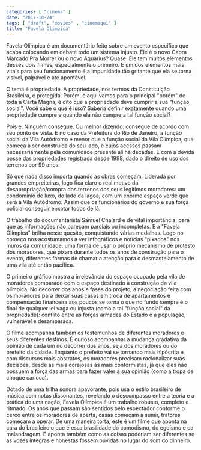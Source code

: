 ```yaml
---
categories: [ "cinema" ]
date: "2017-10-24"
tags: [ "draft", "movies" , "cinemaqui" ]
title: "Favela Olimpica"
---
```

Favela Olímpica é um documentário feito sobre um evento específico que
acaba colocando em debate todo um sistema injusto. Ele é o novo Cabra
Marcado Pra Morrer ou o novo Aquarius? Quase. Ele tem muitos elementos
desses dois filmes, especialmente o primeiro. E um dos elementos mais
vitais para seu funcionamento é a impunidade tão gritante que ela se
torna visível, palpável e até apontável.

O tema é propriedade. A propriedade, nos termos da Constituição
Brasileira, é protegida. Porém, e aqui vamos para o principal "porém"
de toda a Carta Magna, é dito que a propriedade deve cumprir a sua
"função social". Você sabe o que é isso? Saberia definir exatamente
quando uma propriedade cumpre e quando ela não cumpre a tal função
social?

Pois é. Ninguém consegue. Ou melhor dizendo: consegue de acordo
com seu ponto de vista. E no caso da Prefeitura do Rio de Janeiro,
a função social da Vila Autódromo é menor que a função social da
Vila Olímpica, que começa a ser construída do seu lado, e cujos acessos
passam necessariamente pela comunidade presente ali há décadas. E com
a devida posse das propriedades registrada desde 1998, dado o direito
de uso dos terrenos por 99 anos.

Só que nada disso importa quando as obras começam. Liderada por grandes
empreiteiras, logo fica claro o real motivo da desapropriação/compra dos
terrenos dos seus legítimos moradores: um condomínio de luxo, do lado
da lagoa, com um enorme espaço verde que será a Vila Autódromo. Assim
que os funcionários do governo e sua força policial conseguir enxotar
todos de lá.

O trabalho do documentarista Samuel Chalard é de vital importância, para
que as informações não pareçam parciais ou incompletas. E a "Favela
Olímpica" brilha nesse quesito, conquistando várias medalhas. Logo no
começo nos acostumamos a ver infográficos e notícias "pixados" nos
muros da comunidade, uma forma de usar o próprio mecanismo de protesto
dos moradores, que pixam durante todos os anos de construção para o
evento, diferentes formas de chamar a atenção para o desmantelamento
de uma vila até então pacífica.

O primeiro gráfico mostra a irrelevância do espaço ocupado pela
vila de moradores comparado com o espaço destinado à construção da
vila olímpica. No decorrer dos anos e fases do projeto, a negociação
feita com os moradores para deixar suas casas em troca de apartamentos
e compensação financeira aos poucos se torna o que no fundo sempre é
o final de qualquer lei vaga ou injusta (como a tal "função social" da
propriedade): conflito entre as forças armadas do Estado e a população,
vulnerável e desamparada.

O filme acompanha também os testemunhos de diferentes moradores e
seus diferentes destinos. É curioso acompanhar a mudança gradativa
da opinião de cada um no decorrer dos anos, seja dos moradores ou do
prefeito da cidade. Enquanto o prefeito vai se tornando mais hipócrita
e com discursos mais abstratos, os moradores precisam racionalizar suas
decisões, desde as mais corajosas às mais conformistas, já que eles
não possuem a força das armas para fazer valer a sua opinião (como
a tropa de choque carioca).

Dotado de uma trilha sonora apavorante, pois usa o estilo brasileiro de
música com notas dissonantes, revelando o descompasso entre a teoria
e a prática de uma nação, Favela Olímpica é um trabalho robusto,
completo e ritmado. Os anos que passam são sentidos pelo espectador
conforme o cerco entre os moradores de aperta, casas começam a sumir,
tratores começam a operar. De uma maneira torta, este é um filme que
aponta na cara do brasileiro o que é essa brasilidade do comodismo,
do egoísmo e da malandragem. E aponta também como as coisas poderiam
ser diferentes se as vozes íntegras e honestas fossem ouvidas no lugar
do som do dinheiro.
